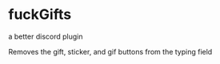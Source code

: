 # fuckGifts
a better discord plugin

Removes the gift, sticker, and gif buttons from the typing field

